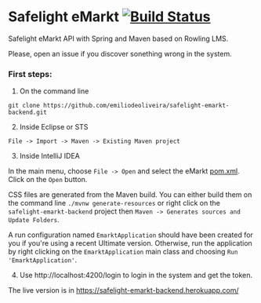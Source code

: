 

# Safelight eMarkt [![Build Status](https://travis-ci.org/emiliodeoliveira/safelight-emarkt-backend.svg?branch=master)](https://travis-ci.org/emiliodeoliveira/safelight-emarkt-backend)

Safelight eMarkt API with Spring and Maven based on Rowling LMS.

Please, open an issue if you discover sonething wrong in the system.

### First steps:

1) On the command line
```
git clone https://github.com/emiliodeoliveira/safelight-emarkt-backend.git
```
2) Inside Eclipse or STS
```
File -> Import -> Maven -> Existing Maven project
```
3) Inside IntelliJ IDEA

In the main menu, choose `File -> Open` and select the eMarkt [pom.xml](pom.xml). Click on the `Open` button.

CSS files are generated from the Maven build. You can either build them on the command line `./mvnw generate-resources`
or right click on the `safelight-emarkt-backend` project then `Maven -> Generates sources and Update Folders`.

A run configuration named `EmarktApplication` should have been created for you if you're using a recent Ultimate
version. Otherwise, run the application by right clicking on the `EmarktApplication` main class and choosing
`Run 'EmarktApplication'`.

4) Use http://localhost:4200/login to login in the system and get the token.

The live version is in https://safelight-emarkt-backend.herokuapp.com/ 

